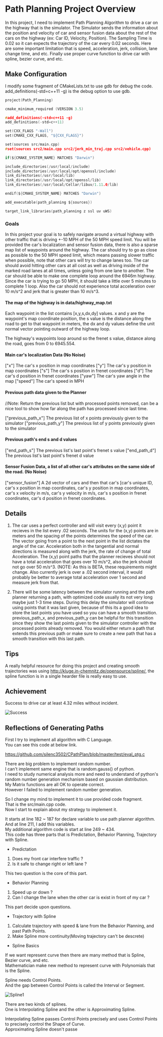 # Path Planning Project Overview  
In this project, I need to implement Path Planning Algorithm to drive a car on the highway that is the simulator. The Simulator sends the information about the position and velocity of car and sensor fusion data about the rest of the cars on the highway (ex: Car ID, Velocity, Position). The Sampling Time is 0.02 so it can expects the trajectory of the car every 0.02 seconds. Here are some important limitation that is speed, acceleration, jerk, collision, lane change time, and etc. Finally use proper curve function to drive car with spline, bezier curve, and etc.
   
## Make Configuration  

I modify some fragment of CMakeLists.txt to use gdb for debug the code.  
add_definitions(-std=c++11 -g) is the debug option to use gdb.  

```c
project(Path_Planning)

cmake_minimum_required (VERSION 3.5)

#add_definitions(-std=c++11 -g)
add_definitions(-std=c++11)

set(CXX_FLAGS "-Wall")
set(CMAKE_CXX_FLAGS, "${CXX_FLAGS}")

set(sources src/main.cpp)
#set(sources src2/main.cpp src2/jerk_min_traj.cpp src2/vehicle.cpp)

if(${CMAKE_SYSTEM_NAME} MATCHES "Darwin") 

include_directories(/usr/local/include)
include_directories(/usr/local/opt/openssl/include)
link_directories(/usr/local/lib)
link_directories(/usr/local/opt/openssl/lib)
link_directories(/usr/local/Cellar/libuv/1.11.0/lib)

endif(${CMAKE_SYSTEM_NAME} MATCHES "Darwin") 

add_executable(path_planning ${sources})

target_link_libraries(path_planning z ssl uv uWS)
```

### Goals
In this project your goal is to safely navigate around a virtual highway with other traffic that is driving +-10 MPH of the 50 MPH speed limit. You will be provided the car's localization and sensor fusion data, there is also a sparse map list of waypoints around the highway. The car should try to go as close as possible to the 50 MPH speed limit, which means passing slower traffic when possible, note that other cars will try to change lanes too. The car should avoid hitting other cars at all cost as well as driving inside of the marked road lanes at all times, unless going from one lane to another. The car should be able to make one complete loop around the 6946m highway. Since the car is trying to go 50 MPH, it should take a little over 5 minutes to complete 1 loop. Also the car should not experience total acceleration over 10 m/s^2 and jerk that is greater than 10 m/s^3.

#### The map of the highway is in data/highway_map.txt
Each waypoint in the list contains  [x,y,s,dx,dy] values. x and y are the waypoint's map coordinate position, the s value is the distance along the road to get to that waypoint in meters, the dx and dy values define the unit normal vector pointing outward of the highway loop.

The highway's waypoints loop around so the frenet s value, distance along the road, goes from 0 to 6945.554.

#### Main car's localization Data (No Noise)

["x"] The car's x position in map coordinates
["y"] The car's y position in map coordinates
["s"] The car's s position in frenet coordinates
["d"] The car's d position in frenet coordinates
["yaw"] The car's yaw angle in the map
["speed"] The car's speed in MPH

#### Previous path data given to the Planner

//Note: Return the previous list but with processed points removed, can be a nice tool to show how far along
the path has processed since last time. 

["previous_path_x"] The previous list of x points previously given to the simulator
["previous_path_y"] The previous list of y points previously given to the simulator

#### Previous path's end s and d values 

["end_path_s"] The previous list's last point's frenet s value
["end_path_d"] The previous list's last point's frenet d value

#### Sensor Fusion Data, a list of all other car's attributes on the same side of the road. (No Noise)

["sensor_fusion"] A 2d vector of cars and then that car's [car's unique ID, car's x position in map coordinates, car's y position in map coordinates, car's x velocity in m/s, car's y velocity in m/s, car's s position in frenet coordinates, car's d position in frenet coordinates. 

## Details

1. The car uses a perfect controller and will visit every (x,y) point it recieves in the list every .02 seconds. The units for the (x,y) points are in meters and the spacing of the points determines the speed of the car. The vector going from a point to the next point in the list dictates the angle of the car. Acceleration both in the tangential and normal directions is measured along with the jerk, the rate of change of total Acceleration. The (x,y) point paths that the planner recieves should not have a total acceleration that goes over 10 m/s^2, also the jerk should not go over 50 m/s^3. (NOTE: As this is BETA, these requirements might change. Also currently jerk is over a .02 second interval, it would probably be better to average total acceleration over 1 second and measure jerk from that.

2. There will be some latency between the simulator running and the path planner returning a path, with optimized code usually its not very long maybe just 1-3 time steps. During this delay the simulator will continue using points that it was last given, because of this its a good idea to store the last points you have used so you can have a smooth transition. previous_path_x, and previous_path_y can be helpful for this transition since they show the last points given to the simulator controller with the processed points already removed. You would either return a path that extends this previous path or make sure to create a new path that has a smooth transition with this last path.

## Tips

A really helpful resource for doing this project and creating smooth trajectories was using http://kluge.in-chemnitz.de/opensource/spline/, the spline function is in a single hearder file is really easy to use.

## Achievement

Success to drive car at least 4.32 miles without incident.  

![Success](./img/4_32miles.png)

## Reflections of Generating Paths

First I try to implement all algorithm with C Language.  
You can see this code at below link.  

https://github.com/silenc3502/CPathPlan/blob/master/test/eval_ptg.c  

There are big problem to implement random number.  
I can't implement same engine that is random.gauss() of python.  
I need to study numerical analysis more and need to understand of python's random number generation mechanism based on gaussian distribution.  
My Matrix functions are all OK to operate correct.  
However I failed to implement random number generation.  

So I change my mind to implement it to use provided code fragment.  
That is the src/main.cpp code.  
Now I start to explain about my strategy to implement it.

It starts at line 182 ~ 187 for declare variable to use path planner algorithm.  
And at line 211, I add this variables.  
My additional algorithm code is start at line 249 ~ 434.  
This code has three parts that is Predictation, Behavior Planning, Trajectory with Spline.

* Predictation

1) Does my front car interfere traffic ?  
2) Is it safe to change right or left lane ?  

This two question is the core of this part.  

* Behavior Planning  

1) Speed up or down ?  
2) Can I change the lane when the other car is exist in front of my car ?  

This part decide upon questions.  

* Trajectory with Spline  

1) Calculate trajectory with speed & lane from the Behavior Planning, and past Path Points.  
2) Make Spline more continuity(Moving trajectory can't be descrete)  

* Spline Basics  

If we want represent curve then there are many method that is Spline, Bezier curve, and etc.  
Mathematician make new method to represent curve with Polynomials that is the Spline.  

Spline needs Control Points.  
And the gap between Control Points is called the Interval or Segment.  

![Spline1](./img/spline1.png)

There are two kinds of splines.  
One is Interpolating Spline and the other is Approximating Spline.  

Interpolating Spline passes Control Points precisely and uses Control Points to precisely control the Shape of Curve.  
Approximating Spline doesn't passe
